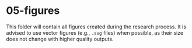 # 05-figures

This folder will contain all figures created during the research process.
It is advised to use vector figures (e.g.,  `.svg` files) when possible, as their size does not change with higher quality outputs.
